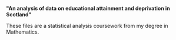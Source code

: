 **"An analysis of data on educational attainment and deprivation in Scotland"**

These files are a statistical analysis coursework from my degree in Mathematics.
